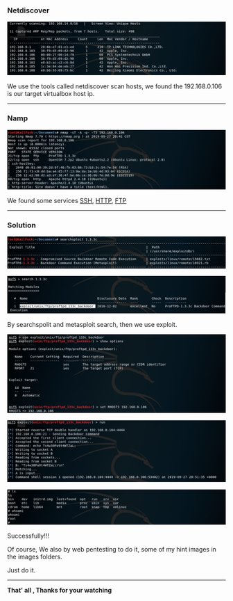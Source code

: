 

### **Netdiscover**

![netdiscover](images/basic_pentesting1/netdiscover.png)

We use the tools called netdiscover scan hosts, we found the 192.168.0.106 is our target virtualbox host ip. 

------

### **Namp**

![nmap](images/basic_pentesting1/nmap.png)

We found some services <u>SSH</u>, <u>HTTP</u>, <u>FTP</u>

------

### Solution

![searchsploit](images/basic_pentesting1/searchsploit.png)

![msf](images/basic_pentesting1/msf.png)

By searchspolit and metasploit search, then we use exploit.

![exploit](images/basic_pentesting1/exploit.png)

![shell](images/basic_pentesting1/shell.png)

![root](images/basic_pentesting1/root.png)

Successfully!!!

Of course, We also by web pentesting to do it, some of my hint images in the images folders.

Just do it.

------

**That' all , Thanks for your watching**
